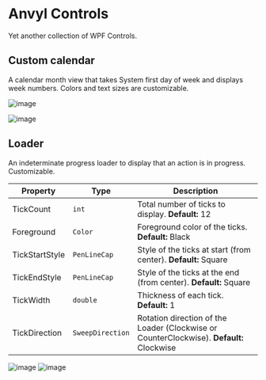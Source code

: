 # Anvyl Controls

Yet another collection of WPF Controls.

## Custom calendar

A calendar month view that takes System first day of week and displays week numbers. Colors and text sizes are customizable.

![image](https://user-images.githubusercontent.com/6562956/205692560-88228305-20d4-4724-8065-49289cce7bea.png)

![image](https://user-images.githubusercontent.com/6562956/205696231-23ce3a63-dbfc-41a5-b8cf-bd26ce0544c8.png)

## Loader

An indeterminate progress loader to display that an action is in progress. Customizable.

| Property  | Type  | Description                      |
| --------- | ----- | -----------                      |
| TickCount | `int` | Total number of ticks to display. **Default:** 12 |
| Foreground | `Color` | Foreground color of the ticks. **Default:** Black |
| TickStartStyle | `PenLineCap` | Style of the ticks at start (from center). **Default:** Square |
| TickEndStyle | `PenLineCap` | Style of the ticks at the end (from center). **Default:** Square |
| TickWidth | `double` | Thickness of each tick. **Default:** 1 |
| TickDirection | `SweepDirection` | Rotation direction of the Loader (Clockwise or CounterClockwise). **Default:** Clockwise |


![image](https://user-images.githubusercontent.com/6562956/208063324-26df18f7-7a78-46ac-8bcf-2a532089dff6.png)
![image](https://user-images.githubusercontent.com/6562956/208063496-715dcbfe-fbea-4ccd-b812-c108893e01b7.png)
